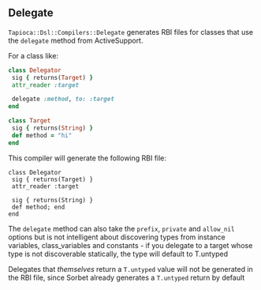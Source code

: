 ## Delegate

`Tapioca::Dsl::Compilers::Delegate` generates RBI files for classes that use the `delegate` method
from ActiveSupport.

For a class like:

```ruby
class Delegator
 sig { returns(Target) }
 attr_reader :target

 delegate :method, to: :target
end

class Target
 sig { returns(String) }
 def method = "hi"
end
```

This compiler will generate the following RBI file:

```rbi
class Delegator
 sig { returns(Target) }
 attr_reader :target

 sig { returns(String) }
 def method; end
end
```

The `delegate` method can also take the `prefix`, `private` and `allow_nil` options but is not intelligent
about discovering types from instance variables, class_variables and constants - if you delegate to a target
whose type is not discoverable statically, the type will default to T.untyped

Delegates that _themselves_ return a `T.untyped` value will not be generated in the RBI file, since Sorbet
already generates a `T.untyped` return by default
